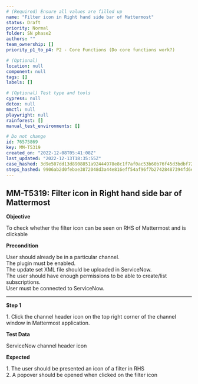 ```yaml
---
# (Required) Ensure all values are filled up
name: "Filter icon in Right hand side bar of Mattermost"
status: Draft
priority: Normal
folder: SN phase2
authors: ""
team_ownership: []
priority_p1_to_p4: P2 - Core Functions (Do core functions work?)

# (Optional)
location: null
component: null
tags: []
labels: []

# (Optional) Test type and tools
cypress: null
detox: null
mmctl: null
playwright: null
rainforest: []
manual_test_environments: []

# Do not change
id: 76575869
key: MM-T5319
created_on: "2022-12-08T05:41:08Z"
last_updated: "2022-12-13T18:35:55Z"
case_hashed: 3d9e507dd13d8908851a92444978e8c1f7af0ac53b60b76f45d3bdbf72dd524c1f10fc679adb2dee988b35b4604d721d
steps_hashed: 9906ab2d0febae3872048d3a44e816eff54af96f7b27428487394fd6e89fd1d873c2a76b37c8fa6794d72dd0bdadfafc
---
```


<!-- (Auto-generated) Based on frontmatter's "key" and "name" -->

## MM-T5319: Filter icon in Right hand side bar of Mattermost

**Objective**

To check whether the filter icon can be seen on RHS of Mattermost and is clickable

**Precondition**

User should already be in a particular channel.\
The plugin must be enabled.\
The update set XML file should be uploaded in ServiceNow.\
The user should have enough permissions to be able to create/list subscriptions.\
User must be connected to ServiceNow.

---

**Step 1**

1\. Click the channel header icon on the top right corner of the channel window in Mattermost application.

**Test Data**

ServiceNow channel header icon

**Expected**

1\. The user should be presented an icon of a filter in RHS\
2\. A popover should be opened when clicked on the filter icon
